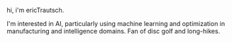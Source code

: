 hi, i'm ericTrautsch. 

I'm interested in AI, particularly using machine learning and optimization in manufacturing and intelligence domains. Fan of disc golf and long-hikes.


<!---
ericTrautsch/ericTrautsch is a ✨ special ✨ repository because its `README.md` (this file) appears on your GitHub profile.
You can click the Preview link to take a look at your changes.
--->
